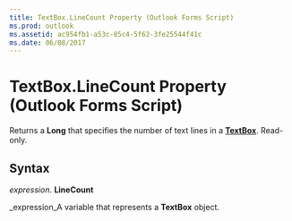 ```yaml
---
title: TextBox.LineCount Property (Outlook Forms Script)
ms.prod: outlook
ms.assetid: ac954fb1-a53c-85c4-5f62-3fe25544f41c
ms.date: 06/08/2017
---
```



# TextBox.LineCount Property (Outlook Forms Script)

Returns a **Long** that specifies the number of text lines in a **[TextBox](textbox-object-outlook-forms-script.md)**. Read-only.


## Syntax

 _expression_. **LineCount**

 _expression_A variable that represents a **TextBox** object.


